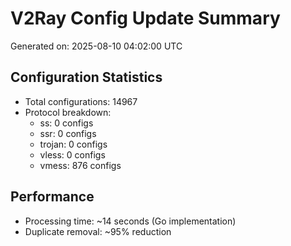 # V2Ray Config Update Summary
Generated on: 2025-08-10 04:02:00 UTC

## Configuration Statistics
- Total configurations: 14967
- Protocol breakdown:
  - ss: 0 configs
  - ssr: 0 configs
  - trojan: 0 configs
  - vless: 0 configs
  - vmess: 876 configs

## Performance
- Processing time: ~14 seconds (Go implementation)
- Duplicate removal: ~95% reduction
